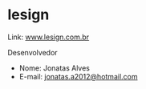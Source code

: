 # lesign

Link: www.lesign.com.br

Desenvolvedor
- Nome: Jonatas Alves
- E-mail: jonatas.a2012@hotmail.com
